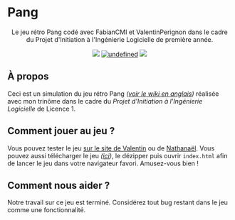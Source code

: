 Pang 
======================
<p align="center">Le jeu rétro Pang codé avec FabianCMI et ValentinPerignon dans le cadre du Projet d'Initiation à l'Ingénierie Logicielle de première année.</p>

<p align="center">
	  <img src="https://img.shields.io/badge/built%20with-js-brightgreen.svg">
	  <a href="https://github.com/nathanaelhoun/Pang/graphs/contributors"><img alt="undefined" src="https://img.shields.io/github/contributors/nathanaelhoun/Pang.svg?colorB=blue&style=flat"></a>
	  <a href="https://github.com/nathanaelhoun/Pang/blob/master/LICENSE"><img src="https://img.shields.io/github/license/nathanaelhoun/Pang.svg?style=flat"></a>
</p>

## À propos
Ceci est un simulation du jeu rétro Pang *([voir le wiki en anglais](https://en.wikipedia.org/wiki/Pang_(video_game)))* réalisée avec mon trinôme dans le cadre du *Projet d'Initiation à l'Ingénierie Logicielle* de Licence 1.

## Comment jouer au jeu ?
Vous pouvez tester le jeu [sur le site de Valentin](https://www.valentin-perignon.fr/data/projects/pang/) ou de [Nathanaël](https://nathanaelhoun.fr/projects/pang/).
Vous pouvez aussi télécharger le jeu *([ici](https://github.com/nathanaelhoun/Pang/archive/master.zip))*, le dézipper puis ouvrir `index.html` afin de lancer le jeu dans votre navigateur favori. Amusez-vous bien !

## Comment nous aider ?
Notre travail sur ce jeu est terminé. Considérez tout bug restant dans le jeu comme une fonctionnalité.
